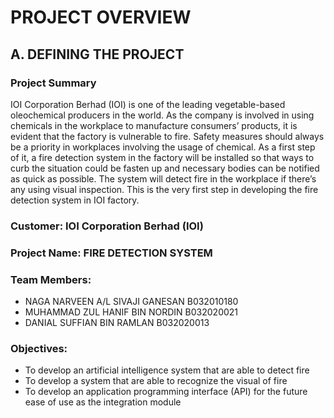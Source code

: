 # PROJECT OVERVIEW

## A. DEFINING THE PROJECT
### Project Summary
IOI Corporation Berhad (IOI) is one of the leading vegetable-based oleochemical producers in the world. As the company is involved in using chemicals in the workplace to manufacture consumers’ products, it is evident that the factory is vulnerable to fire. Safety measures should always be a priority in workplaces involving the usage of chemical. 
As a first step of it, a fire detection system in the factory will be installed so that ways to curb the situation could be fasten up and necessary bodies can be notified as quick as possible. The system will detect fire in the workplace if there’s any using visual inspection. This is the very first step in developing the fire detection system in IOI factory.

### Customer:  IOI Corporation Berhad (IOI)
### Project Name: FIRE DETECTION SYSTEM
### Team Members:
+ NAGA NARVEEN A/L SIVAJI GANESAN B032010180
+ MUHAMMAD ZUL HANIF BIN NORDIN B032020021 
+ DANIAL SUFFIAN BIN RAMLAN B032020013

### Objectives:
+ To develop an artificial intelligence system that are able to detect fire 
+ To develop a system that are able to recognize the visual of fire
+ To develop an application programming interface (API) for the future ease of use as the integration module
